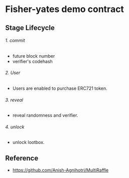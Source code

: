 # Fisher-yates demo contract

## Stage Lifecycle

###### 1. commit

- future block number
- verifier's codehash

###### 2. User

- Users are enabled to purchase ERC721 token.

###### 3. reveal

- reveal randomness and verifier.

###### 4. unlock

- unlock lootbox.

## Reference

- https://github.com/Anish-Agnihotri/MultiRaffle
